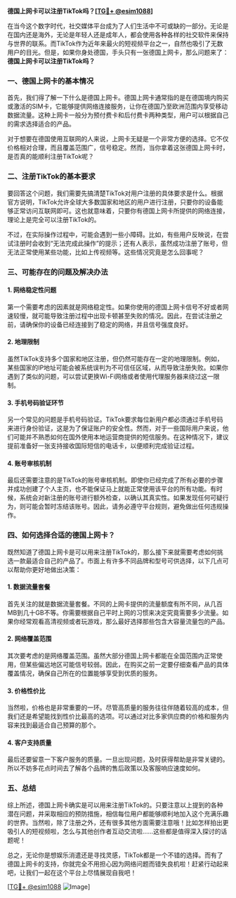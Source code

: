 **德国上网卡可以注册TikTok吗？[[TG💪+ @esim1088](https://t.me/s/esim1088)]**

在当今这个数字时代，社交媒体平台成为了人们生活中不可或缺的一部分。无论是在国内还是海外，无论是年轻人还是成年人，都会使用各种各样的社交软件来保持与世界的联系。而TikTok作为近年来最火的短视频平台之一，自然也吸引了无数用户的目光。但是，如果你身处德国，手头只有一张德国上网卡，那么问题来了：**德国上网卡可以注册TikTok吗？**

### 一、德国上网卡的基本情况

首先，我们得了解一下什么是德国上网卡。德国上网卡通常指的是在德国境内购买或激活的SIM卡，它能够提供网络连接服务，让你在德国乃至欧洲范围内享受移动数据流量。这种上网卡一般分为预付费卡和后付费卡两种类型，用户可以根据自己的需求选择适合的产品。

对于想要在德国使用互联网的人来说，上网卡无疑是一个非常方便的选择。它不仅价格相对合理，而且覆盖范围广，信号稳定。然而，当你拿着这张德国上网卡时，是否真的能顺利注册TikTok呢？

### 二、注册TikTok的基本要求

要回答这个问题，我们需要先搞清楚TikTok对用户注册的具体要求是什么。根据官方说明，TikTok允许全球大多数国家和地区的用户进行注册，只要你的设备能够正常访问互联网即可。这也就意味着，只要你有德国上网卡所提供的网络连接，理论上是完全可以注册TikTok的。

不过，在实际操作过程中，可能会遇到一些小障碍。比如，有些用户反映说，在尝试注册时会收到“无法完成此操作”的提示；还有人表示，虽然成功注册了账号，但无法正常使用某些功能，比如上传视频等。这些情况究竟是怎么回事呢？

### 三、可能存在的问题及解决办法

#### 1. 网络稳定性问题
第一个需要考虑的因素就是网络稳定性。如果你使用的德国上网卡信号不好或者网速较慢，就可能导致注册过程中出现卡顿甚至失败的情况。因此，在尝试注册之前，请确保你的设备已经连接到了稳定的网络，并且信号强度良好。

#### 2. 地理限制
虽然TikTok支持多个国家和地区注册，但仍然可能存在一定的地理限制。例如，某些国家的IP地址可能会被系统误判为不可信任区域，从而导致注册失败。如果你遇到了类似的问题，可以尝试更换Wi-Fi网络或者使用代理服务器来绕过这一限制。

#### 3. 手机号码验证环节
另一个常见的问题是手机号码验证。TikTok要求每位新用户都必须通过手机号码来进行身份验证，这是为了保证账户的安全性。然而，对于一些国际用户来说，他们可能并不熟悉如何在国外使用本地运营商提供的短信服务。在这种情况下，建议提前准备好一张支持接收国际短信的电话卡，以便顺利完成验证过程。

#### 4. 账号审核机制
最后还需要注意的是TikTok的账号审核机制。即使你已经完成了所有必要的步骤并成功创建了个人主页，也不能保证马上就能正常使用该平台的所有功能。有时候，系统会对新注册的账号进行额外检查，以确认其真实性。如果发现任何可疑行为，则可能会暂时冻结该账号。因此，请务必遵守平台规则，避免做出任何违规操作。

### 四、如何选择合适的德国上网卡？
既然知道了德国上网卡是可以用来注册TikTok的，那么接下来就需要考虑如何挑选一款最适合自己的产品了。市面上有许多不同品牌和型号可供选择，以下几点可以帮助你更好地做出决策：

#### 1. 数据流量套餐
首先关注的就是数据流量套餐。不同的上网卡提供的流量额度有所不同，从几百MB到几十GB不等。你需要根据自己平时上网的习惯来决定究竟需要多少流量。如果你经常观看高清视频或者玩游戏，那么最好选择那些包含大容量流量包的产品。

#### 2. 网络覆盖范围
其次要考虑的是网络覆盖范围。虽然大部分德国上网卡都能在全国范围内正常使用，但某些偏远地区可能信号较弱。因此，在购买之前一定要仔细查看产品的具体覆盖情况，确保自己所在的位置能够享受到优质的服务。

#### 3. 价格性价比
当然啦，价格也是非常重要的一环。尽管高质量的服务往往伴随着较高的成本，但我们还是希望能找到性价比最高的选项。可以通过对比多家供应商的价格和服务内容来找到最适合自己预算的那个。

#### 4. 客户支持质量
最后还要留意一下客户服务的质量。一旦出现问题，及时获得帮助是非常关键的。所以不妨多花点时间去了解各个品牌的售后政策以及客服响应速度如何。

### 五、总结
综上所述，德国上网卡确实是可以用来注册TikTok的。只要注意以上提到的各种潜在问题，并采取相应的预防措施，相信每位用户都能够顺利地加入这个充满乐趣的世界。当然啦，除了注册之外，还有很多其他方面需要注意哦！比如怎样拍出更吸引人的短视频啦，怎么与其他创作者互动交流啦……这些都是值得深入探讨的话题呢！

总之，无论你是想娱乐消遣还是寻找灵感，TikTok都是一个不错的选择。而有了德国上网卡的支持，你就完全不用担心因为网络问题而错失良机啦！赶紧行动起来吧，让我们一起在这个平台上尽情展现自我吧！

[[TG💪+ @esim1088](https://t.me/s/esim1088) ![Image](https://i.postimg.cc/4NQfJmqS/Snipaste-2025-05-13-00-14-12.png)]